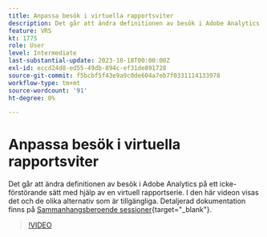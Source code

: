 ```yaml
---
title: Anpassa besök i virtuella rapportsviter
description: Det går att ändra definitionen av besök i Adobe Analytics på ett icke-förstörande sätt med hjälp av en virtuell rapportserie. I den här videon visas det och de olika alternativ som är tillgängliga.
feature: VRS
kt: 1775
role: User
level: Intermediate
last-substantial-update: 2023-10-18T00:00:00Z
exl-id: eccd24d8-ed55-49db-894c-ef31de891728
source-git-commit: f5bcbf5f43e9a9c0de604a7eb7f0331114133978
workflow-type: tm+mt
source-wordcount: '91'
ht-degree: 0%

---
```


# Anpassa besök i virtuella rapportsviter

Det går att ändra definitionen av besök i Adobe Analytics på ett icke-förstörande sätt med hjälp av en virtuell rapportserie. I den här videon visas det och de olika alternativ som är tillgängliga. Detaljerad dokumentation finns på [Sammanhangsberoende sessioner](https://experienceleague.adobe.com/docs/analytics/components/virtual-report-suites/vrs-mobile-visit-processing.html){target="_blank"}.

>[!VIDEO](https://video.tv.adobe.com/v/23545/?quality=12&learn=on)
